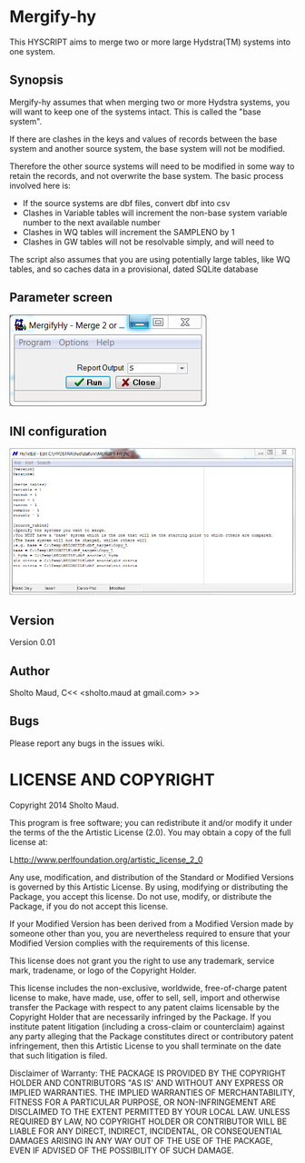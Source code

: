 # Mergify-hy

This HYSCRIPT aims to merge two or more large Hydstra(TM) systems into one system.

## Synopsis

Mergify-hy assumes that when merging two or more Hydstra systems, you will want to keep one of the systems intact. This is called the "base system". 

If there are clashes in the keys and values of records between the base system and another source system, the base system will not be modified.

Therefore the other source systems will need to be modified in some way to retain the records, and not overwrite the base system. The basic process involved here is:

 * If the source systems are dbf files, convert dbf into csv
 * Clashes in Variable tables will increment the non-base system variable number to the next available number
 * Clashes in WQ tables will increment the SAMPLENO by 1
 * Clashes in GW tables will not be resolvable simply, and will need to 

The script also assumes that you are using potentially large tables, like WQ tables, and so caches data in a provisional, dated SQLite database

## Parameter screen

![Parameter screen](/images/psc.png)

## INI configuration

![INI file](/images/ini.png)

## Version

Version 0.01
  
## Author

Sholto Maud, C<< <sholto.maud at gmail.com> >>

## Bugs

Please report any bugs in the issues wiki.


# LICENSE AND COPYRIGHT

Copyright 2014 Sholto Maud.

This program is free software; you can redistribute it and/or modify it
under the terms of the the Artistic License (2.0). You may obtain a
copy of the full license at:

L<http://www.perlfoundation.org/artistic_license_2_0>

Any use, modification, and distribution of the Standard or Modified
Versions is governed by this Artistic License. By using, modifying or
distributing the Package, you accept this license. Do not use, modify,
or distribute the Package, if you do not accept this license.

If your Modified Version has been derived from a Modified Version made
by someone other than you, you are nevertheless required to ensure that
your Modified Version complies with the requirements of this license.

This license does not grant you the right to use any trademark, service
mark, tradename, or logo of the Copyright Holder.

This license includes the non-exclusive, worldwide, free-of-charge
patent license to make, have made, use, offer to sell, sell, import and
otherwise transfer the Package with respect to any patent claims
licensable by the Copyright Holder that are necessarily infringed by the
Package. If you institute patent litigation (including a cross-claim or
counterclaim) against any party alleging that the Package constitutes
direct or contributory patent infringement, then this Artistic License
to you shall terminate on the date that such litigation is filed.

Disclaimer of Warranty: THE PACKAGE IS PROVIDED BY THE COPYRIGHT HOLDER
AND CONTRIBUTORS "AS IS' AND WITHOUT ANY EXPRESS OR IMPLIED WARRANTIES.
THE IMPLIED WARRANTIES OF MERCHANTABILITY, FITNESS FOR A PARTICULAR
PURPOSE, OR NON-INFRINGEMENT ARE DISCLAIMED TO THE EXTENT PERMITTED BY
YOUR LOCAL LAW. UNLESS REQUIRED BY LAW, NO COPYRIGHT HOLDER OR
CONTRIBUTOR WILL BE LIABLE FOR ANY DIRECT, INDIRECT, INCIDENTAL, OR
CONSEQUENTIAL DAMAGES ARISING IN ANY WAY OUT OF THE USE OF THE PACKAGE,
EVEN IF ADVISED OF THE POSSIBILITY OF SUCH DAMAGE.


